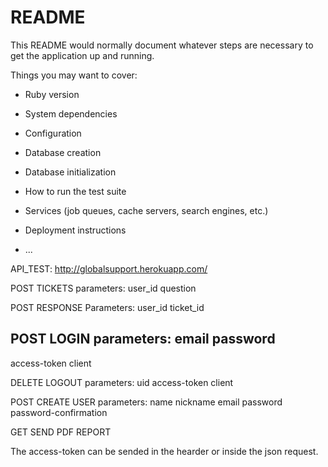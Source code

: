 # README

This README would normally document whatever steps are necessary to get the
application up and running.

Things you may want to cover:

* Ruby version

* System dependencies

* Configuration

* Database creation

* Database initialization

* How to run the test suite

* Services (job queues, cache servers, search engines, etc.)

* Deployment instructions

* ...

API_TEST: http://globalsupport.herokuapp.com/

POST TICKETS
parameters: 
user_id
question


POST RESPONSE
Parameters:
user_id
ticket_id


POST LOGIN
parameters:
email
password
----
access-token
client

DELETE LOGOUT
parameters:
uid
access-token
client

POST CREATE USER
parameters:
name
nickname
email
password
password-confirmation


GET SEND PDF REPORT

The access-token can be sended in the hearder or inside the json request. 


